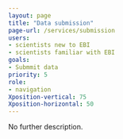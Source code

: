 ```yaml
---
layout: page
title: "Data submission"
page-url: /services/submission
users:
- scientists new to EBI
- scientists familiar with EBI
goals:
- Submmit data
priority: 5
role:
- navigation
Xposition-vertical: 75
Xposition-horizontal: 50
---
```


No further description.
